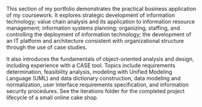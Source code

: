 This section of my portfolio demonstrates the practical business application of my coursework.
It explores strategic development of information technology; value chain analysis and its application to information resource management;
information systems planning; organizing, staffing, and controlling the deployment of information technology; 
the development of an IT platform and architecture consistent with organizational structure through the use of case studies.

It also introduces the fundamentals of object-oriented analysis and design, including experience with a CASE tool. 
Topics include requirements determination, feasibility analysis, modeling with Unified Modeling Language (UML) and data dictionary 
construction, data modeling and normalization, user interface requirements specification, and information security procedures. See the iterations folder for the completed project lifecycle of a small online cake shop.


